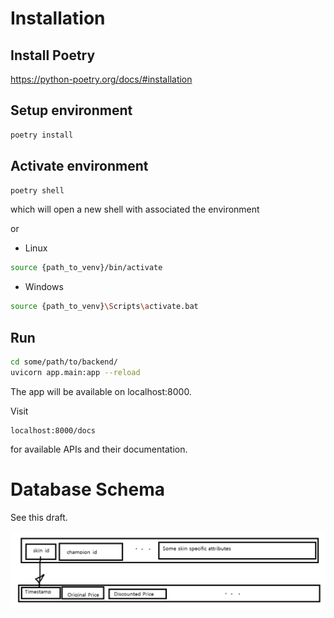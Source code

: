 # Installation
## Install Poetry
https://python-poetry.org/docs/#installation

## Setup environment
```bash
poetry install
```

## Activate environment
```bash
poetry shell
```
which will open a new shell with associated the environment

or
- Linux
```bash
source {path_to_venv}/bin/activate
```
 - Windows
```bash
source {path_to_venv}\Scripts\activate.bat
```

## Run
```bash
cd some/path/to/backend/
uvicorn app.main:app --reload
```
The app will be available on localhost:8000.

Visit
```
localhost:8000/docs
```
for available APIs and their documentation.

# Database Schema
See this draft.

![database_draft](database_draft.png)
